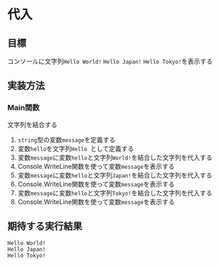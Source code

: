 # 代入
## 目標

コンソールに文字列`Hello World!` `Hello Japan!` `Hello Tokyo!`を表示する

## 実装方法
### Main関数

文字列を結合する

1. `string`型の変数`message`を定義する
1. 変数`hello`を文字列`Hello `として定義する
1. 変数`message`に変数`hello`と文字列`World!`を結合した文字列を代入する
1. Console.WriteLine関数を使って変数`message`を表示する
1. 変数`message`に変数`hello`と文字列`Japan!`を結合した文字列を代入する
1. Console.WriteLine関数を使って変数`message`を表示する
1. 変数`message`に変数`hello`と文字列`Tokyo!`を結合した文字列を代入する
1. Console.WriteLine関数を使って変数`message`を表示する

## 期待する実行結果

```
Hello World!
Hello Japan!
Hello Tokyo!
```
